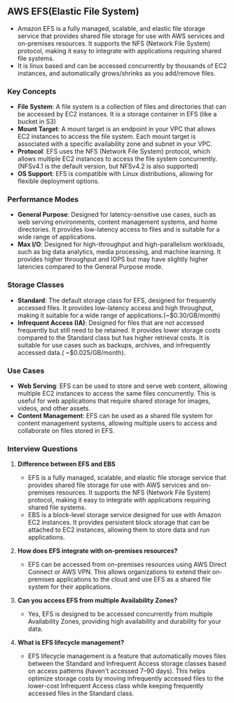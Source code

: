 ## AWS EFS(Elastic File System)

- Amazon EFS is a fully managed, scalable, and elastic file storage service that provides shared file storage for use with AWS services and on-premises resources. It supports the NFS (Network File System) protocol, making it easy to integrate with applications requiring shared file systems.
- It is linux based and can be accessed concurrently by thousands of EC2 instances, and automatically grows/shrinks as you add/remove files.

### Key Concepts
- **File System**: A file system is a collection of files and directories that can be accessed by EC2 instances. It is a storage container in EFS (like a bucket in S3)
- **Mount Target**: A mount target is an endpoint in your VPC that allows EC2 instances to access the file system. Each mount target is associated with a specific availability zone and subnet in your VPC.
- **Protocol**: EFS uses the NFS (Network File System) protocol, which allows multiple EC2 instances to access the file system concurrently. (NFSv4.1 is the default version, but NFSv4.2 is also supported)
- **OS Support**: EFS is compatible with Linux distributions, allowing for flexible deployment options.

### Performance Modes
- **General Purpose**: Designed for latency-sensitive use cases, such as web serving environments, content management systems, and home directories. It provides low-latency access to files and is suitable for a wide range of applications.
- **Max I/O**: Designed for high-throughput and high-parallelism workloads, such as big data analytics, media processing, and machine learning. It provides higher throughput and IOPS but may have slightly higher latencies compared to the General Purpose mode.

### Storage Classes
- **Standard**: The default storage class for EFS, designed for frequently accessed files. It provides low-latency access and high throughput, making it suitable for a wide range of applications.(~$0.30/GB/month)
- **Infrequent Access (IA)**: Designed for files that are not accessed frequently but still need to be retained. It provides lower storage costs compared to the Standard class but has higher retrieval costs. It is suitable for use cases such as backups, archives, and infrequently accessed data.( ~$0.025/GB/month).

### Use Cases
- **Web Serving**: EFS can be used to store and serve web content, allowing multiple EC2 instances to access the same files concurrently. This is useful for web applications that require shared storage for images, videos, and other assets.
- **Content Management**: EFS can be used as a shared file system for content management systems, allowing multiple users to access and collaborate on files stored in EFS.

### Interview Questions
1. **Difference between EFS and EBS**
    - EFS is a fully managed, scalable, and elastic file storage service that provides shared file storage for use with AWS services and on-premises resources. It supports the NFS (Network File System) protocol, making it easy to integrate with applications requiring shared file systems.
    - EBS is a block-level storage service designed for use with Amazon EC2 instances. It provides persistent block storage that can be attached to EC2 instances, allowing them to store data and run applications.

2. **How does EFS integrate with on-premises resources?**
    - EFS can be accessed from on-premises resources using AWS Direct Connect or AWS VPN. This allows organizations to extend their on-premises applications to the cloud and use EFS as a shared file system for their applications.

3. **Can you access EFS from multiple Availability Zones?**
    - Yes, EFS is designed to be accessed concurrently from multiple Availability Zones, providing high availability and durability for your data.

4. **What is EFS lifecycle management?**
    - EFS lifecycle management is a feature that automatically moves files between the Standard and Infrequent Access storage classes based on access patterns (haven't accessed 7–90 days). This helps optimize storage costs by moving infrequently accessed files to the lower-cost Infrequent Access class while keeping frequently accessed files in the Standard class.